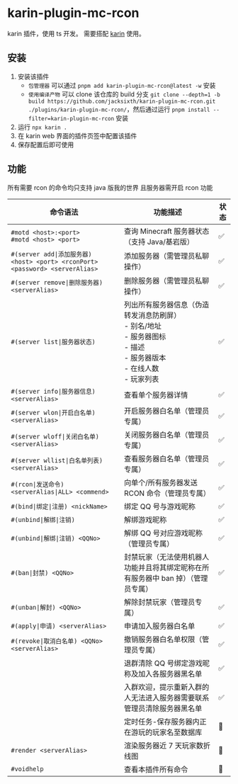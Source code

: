# karin-plugin-mc-rcon

karin 插件，使用 ts 开发。
需要搭配 [karin](https://karin.fun/) 使用。

## 安装

1. 安装该插件
   - `包管理器` 可以通过 `pnpm add karin-plugin-mc-rcon@latest -w` 安装
   - `使用编译产物` 可以 clone 该仓库的 build 分支 `git clone --depth=1 -b build https://github.com/jacksixth/karin-plugin-mc-rcon.git ./plugins/karin-plugin-mc-rcon/`，然后通过运行 `pnpm install --filter=karin-plugin-mc-rcon` 安装
2. 运行 `npx karin .`
3. 在 karin web 界面的插件页签中配置该插件
4. 保存配置后即可使用

## 功能

所有需要 rcon 的命令均只支持 java 版我的世界 且服务器需开启 rcon 功能

| 命令语法                                                                      | 功能描述                                                                                                                                 | 状态 |
| ----------------------------------------------------------------------------- | ---------------------------------------------------------------------------------------------------------------------------------------- | ---- |
| `#motd <host>:<port>` <br> `#motd <host> <port>`                              | 查询 Minecraft 服务器状态（支持 Java/基岩版）                                                                                            | ✅   |
| `#(server add\|添加服务器) <host> <port> <rconPort> <password> <serverAlias>` | 添加服务器（需管理员私聊操作）                                                                                                           | ✅   |
| `#(server remove\|删除服务器) <serverAlias>`                                  | 删除服务器（需管理员私聊操作）                                                                                                           | ✅   |
| `#(server list\|服务器状态)`                                                  | 列出所有服务器信息（伪造转发消息防刷屏）<br> - 别名/地址 <br> - 服务器图标 <br> - 描述 <br> - 服务器版本 <br> - 在线人数 <br> - 玩家列表 | ✅   |
| `#(server info\|服务器信息) <serverAlias>`                                    | 查看单个服务器详情                                                                                                                       | ✅   |
| `#(server wlon\|开启白名单) <serverAlias>`                                    | 开启服务器白名单（管理员专属）                                                                                                           | ✅   |
| `#(server wloff\|关闭白名单) <serverAlias>`                                   | 关闭服务器白名单（管理员专属）                                                                                                           | ✅   |
| `#(server wllist\|白名单列表) <serverAlias>`                                  | 查看服务器白名单（管理员专属）                                                                                                           | ✅   |
| `#(rcon\|发送命令) <serverAlias\|ALL> <commend>`                              | 向单个/所有服务器发送 RCON 命令（管理员专属）                                                                                            | ✅   |
| `#(bind\|绑定\|注册) <nickName>`                                              | 绑定 QQ 号与游戏昵称                                                                                                                     | ✅   |
| `#(unbind\|解绑\|注销)`                                                       | 解绑游戏昵称                                                                                                                             | ✅   |
| `#(unbind\|解绑\|注销) <QQNo>`                                                | 解绑 QQ 号对应游戏昵称（管理员专属）                                                                                                     | ✅   |
| `#(ban\|封禁) <QQNo>`                                                         | 封禁玩家（无法使用机器人功能并且将其绑定昵称在所有服务器中 ban 掉）（管理员专属）                                                        | ✅   |
| `#(unban\|解封) <QQNo>`                                                       | 解除封禁玩家（管理员专属）                                                                                                               | ✅   |
| `#(apply\|申请) <serverAlias>`                                                | 申请加入服务器白名单                                                                                                                     | ✅   |
| `#(revoke\|取消白名单) <QQNo> <serverAlias>`                                  | 撤销服务器白名单权限（管理员专属）                                                                                                       | ✅   |
|                                                                               | 退群清除 QQ 号绑定游戏昵称及加入各服务器黑名单                                                                                           | ✅   |
|                                                                               | 入群欢迎，提示重新入群的人无法进入服务器需要联系管理员清除服务器黑名单                                                                   | ✅   |
|                                                                               | 定时任务-保存服务器内正在游玩的玩家名至数据库                                                                                            | 🚧   |
| `#render <serverAlias>`                                                       | 渲染服务器近 7 天玩家数折线图                                                                                                            | 🚧   |
| `#voidhelp`                                                                   | 查看本插件所有命令                                                                                                                       | 🚧   |
